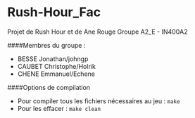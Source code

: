 # Rush-Hour_Fac
Projet de Rush Hour et de Ane Rouge
Groupe A2_E - IN400A2


####Membres du groupe :
- BESSE Jonathan/johngp
- CAUBET Christophe/Holrik
- CHENE Emmanuel/Echene

####Options de compilation
- Pour compiler tous les fichiers nécessaires au jeu : `make`
- Pour les effacer : `make clean`
